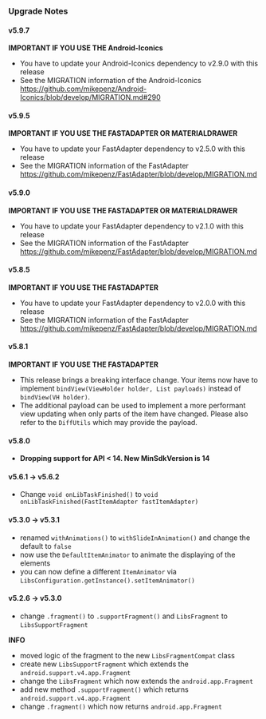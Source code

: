 ### Upgrade Notes
#### v5.9.7
**IMPORTANT IF YOU USE THE Android-Iconics**
* You have to update your Android-Iconics dependency to v2.9.0 with this release
* See the MIGRATION information of the Android-Iconics https://github.com/mikepenz/Android-Iconics/blob/develop/MIGRATION.md#290

#### v5.9.5
**IMPORTANT IF YOU USE THE FASTADAPTER OR MATERIALDRAWER**
* You have to update your FastAdapter dependency to v2.5.0 with this release
* See the MIGRATION information of the FastAdapter https://github.com/mikepenz/FastAdapter/blob/develop/MIGRATION.md

#### v5.9.0
**IMPORTANT IF YOU USE THE FASTADAPTER OR MATERIALDRAWER**
* You have to update your FastAdapter dependency to v2.1.0 with this release
* See the MIGRATION information of the FastAdapter https://github.com/mikepenz/FastAdapter/blob/develop/MIGRATION.md

#### v5.8.5 
**IMPORTANT IF YOU USE THE FASTADAPTER**
* You have to update your FastAdapter dependency to v2.0.0 with this release
* See the MIGRATION information of the FastAdapter https://github.com/mikepenz/FastAdapter/blob/develop/MIGRATION.md

#### v5.8.1
**IMPORTANT IF YOU USE THE FASTADAPTER**
* This release brings a breaking interface change. Your items now have to implement `bindView(ViewHolder holder, List payloads)` instead of `bindView(VH holder)`. 
 * The additional payload can be used to implement a more performant view updating when only parts of the item have changed. Please also refer to the `DiffUtils` which may provide the payload.

#### v5.8.0
* **Dropping support for API < 14. New MinSdkVersion is 14**

#### v5.6.1 -> v5.6.2
* Change `void onLibTaskFinished()` to `void onLibTaskFinished(FastItemAdapter fastItemAdapter)`

#### v5.3.0 -> v5.3.1
* renamed `withAnimations()` to `withSlideInAnimation()` and change the default to `false`
* now use the `DefaultItemAnimator` to animate the displaying of the elements 
* you can now define a different `ItemAnimator` via `LibsConfiguration.getInstance().setItemAnimator()`

#### v5.2.6 -> v5.3.0
* change `.fragment()` to `.supportFragment()` and `LibsFragment` to `LibsSupportFragment`

**INFO**
* moved logic of the fragment to the new `LibsFragmentCompat` class
 * create new `LibsSupportFragment` which extends the `android.support.v4.app.Fragment`
 * change the `LibsFragment` which now extends the `android.app.Fragment`
* add new method `.supportFragment()` which returns `android.support.v4.app.Fragment`
* change `.fragment()` which now returns `android.app.Fragment`
